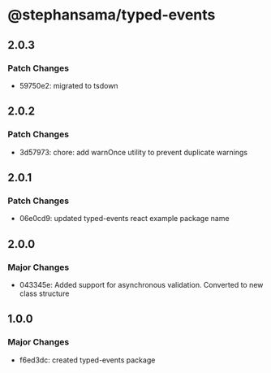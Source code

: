 # @stephansama/typed-events

## 2.0.3

### Patch Changes

- 59750e2: migrated to tsdown

## 2.0.2

### Patch Changes

- 3d57973: chore: add warnOnce utility to prevent duplicate warnings

## 2.0.1

### Patch Changes

- 06e0cd9: updated typed-events react example package name

## 2.0.0

### Major Changes

- 043345e: Added support for asynchronous validation. Converted to new class structure

## 1.0.0

### Major Changes

- f6ed3dc: created typed-events package
